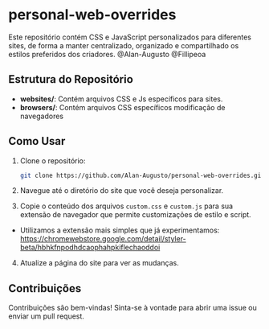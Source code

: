 # personal-web-overrides
Este repositório contém CSS e JavaScript personalizados para diferentes sites, de forma a manter centralizado, organizado e compartilhado os estilos preferidos dos criadores.
@Alan-Augusto
@Fillipeoa

## Estrutura do Repositório

- **websites/**: Contém arquivos CSS e Js específicos para sites.
- **browsers/**: Contém arquivos CSS específicos modificação de navegadores

## Como Usar

1. Clone o repositório:
   ```bash
   git clone https://github.com/Alan-Augusto/personal-web-overrides.git
   ```

2. Navegue até o diretório do site que você deseja personalizar.

3. Copie o conteúdo dos arquivos `custom.css` e `custom.js` para sua extensão de navegador que permite customizações de estilo e script.
 - Utilizamos a extensão mais simples que já experimentamos: https://chromewebstore.google.com/detail/styler-beta/hbhkfnpodhdcaophahpkiflechaoddoi

4. Atualize a página do site para ver as mudanças.

## Contribuições

Contribuições são bem-vindas! Sinta-se à vontade para abrir uma issue ou enviar um pull request.